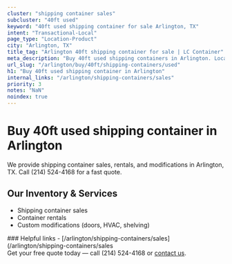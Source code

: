 ```yaml
---
cluster: "shipping container sales"
subcluster: "40ft used"
keyword: "40ft used shipping container for sale Arlington, TX"
intent: "Transactional-Local"
page_type: "Location-Product"
city: "Arlington, TX"
title_tag: "Arlington 40ft shipping container for sale | LC Container"
meta_description: "Buy 40ft used shipping containers in Arlington. Local since 2003. New & used inventory. Fast delivery. Get your free quote — call (214) 524-4168 today."
url_slug: "/arlington/buy/40ft/shipping-containers/used"
h1: "Buy 40ft used shipping container in Arlington"
internal_links: "/arlington/shipping-containers/sales"
priority: 3
notes: "NaN"
noindex: true
---
```


# Buy 40ft used shipping container in Arlington

We provide shipping container sales, rentals, and modifications in Arlington, TX. Call (214) 524-4168 for a fast quote.

## Our Inventory & Services
- Shipping container sales
- Container rentals
- Custom modifications (doors, HVAC, shelving)

<div data-section="internal-links">
### Helpful links
- [/arlington/shipping-containers/sales](/arlington/shipping-containers/sales
</div>

<div data-section="cta">
Get your free quote today — call (214) 524-4168 or <a href="/contact">contact us</a>.
</div>

<script type="application/ld+json">{"@context":"https://schema.org","@type":"FAQPage","mainEntity":[{"@type":"Question","name":"How much does delivery cost in Arlington, TX?","acceptedAnswer":{"@type":"Answer","text":"Delivery costs vary by distance and container size. Most deliveries in Arlington, TX range from $150-$300. Call (214) 524-4168 for an exact quote based on your specific location."}},{"@type":"Question","name":"Do you offer financing or payment plans?","acceptedAnswer":{"@type":"Answer","text":"We accept major credit cards, checks, and can discuss commercial terms for bulk purchases. Call (214) 524-4168 to discuss options."}},{"@type":"Question","name":"Can you customize containers in Arlington, TX?","acceptedAnswer":{"@type":"Answer","text":"Yes — we perform modifications like doors, HVAC, insulation, and shelving. Request a custom quote at (214) 524-4168 or via our contact form."}}]}</script>
